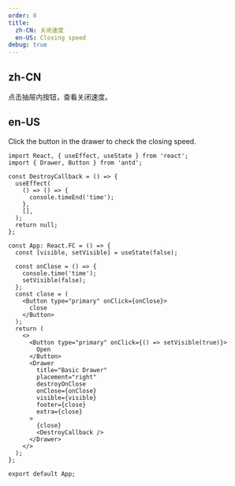 ```yaml
---
order: 0
title:
  zh-CN: 关闭速度
  en-US: Closing speed
debug: true
---
```


## zh-CN

点击抽屉内按钮，查看关闭速度。

## en-US

Click the button in the drawer to check the closing speed.

```tsx
import React, { useEffect, useState } from 'react';
import { Drawer, Button } from 'antd';

const DestroyCallback = () => {
  useEffect(
    () => () => {
      console.timeEnd('time');
    },
    [],
  );
  return null;
};

const App: React.FC = () => {
  const [visible, setVisible] = useState(false);

  const onClose = () => {
    console.time('time');
    setVisible(false);
  };
  const close = (
    <Button type="primary" onClick={onClose}>
      close
    </Button>
  );
  return (
    <>
      <Button type="primary" onClick={() => setVisible(true)}>
        Open
      </Button>
      <Drawer
        title="Basic Drawer"
        placement="right"
        destroyOnClose
        onClose={onClose}
        visible={visible}
        footer={close}
        extra={close}
      >
        {close}
        <DestroyCallback />
      </Drawer>
    </>
  );
};

export default App;
```

<style>
[data-theme='compact'] .ant-drawer-body p {
  margin-bottom: 0;
}
</style>
